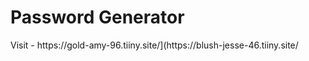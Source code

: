 <h1> Password Generator </h1>
Visit - https://gold-amy-96.tiiny.site/](https://blush-jesse-46.tiiny.site/
